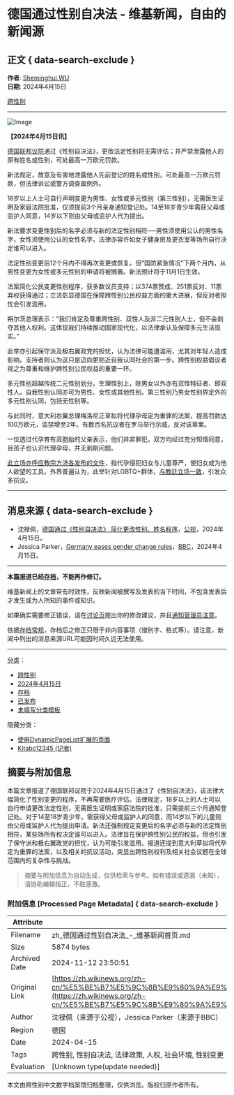 # 德国通过性别自决法 - 维基新闻，自由的新闻源

## 正文 { data-search-exclude }


**作者**: [Sheminghui.WU](/wiki/User:Sheminghui.WU "User:Sheminghui.WU")  
**日期**: 2024年4月15日  

[跨性别](/wiki/Category:%E8%B7%A8%E6%80%A7%E5%88%A5 "Category:跨性别")

---

![Image](https://upload.wikimedia.org/wikipedia/commons/thumb/f/fa/Padlock-silver-medium.svg/40px-Padlock-silver-medium.svg.png)

**【2024年4月15日讯】**

[德国联邦议院](https://zh.wikipedia.org/wiki/%E5%BE%B7%E5%9C%8B%E8%81%AF%E9%82%A6%E8%AD%B0%E9%99%A2 "w:德国联邦议院")通过《性别自决法》，更改法定性别将无需评估；并严禁泄露他人的原有姓名或性别，可处最高一万欧元罚款。

新法规定，故意及有害地泄露他人先前登记的姓名或性别，可处最高一万欧元罚款，但法律诉讼或警方调查属例外。

18岁以上人士可自行声明变更为男性、女性或多元性别（第三性别），无需医生证明及家庭法院批准，仅须提前3个月亲身通知登记处。14至18岁青少年需获父母或监护人同意，14岁以下则由父母或监护人代为提出。

新法要求变更性别后的名字必须与新的法定性别相符──男性须使用公认的男性名字，女性须使用公认的女性名字。法律亦容许如女子健身房及更衣室等场所自行决定谁可以进入。

法定性别变更后12个月内不得再次变更或恢复。但“国防紧急情况”下两个月内，从男性变更为女性或多元性别的申请将被搁置。新法预计将于11月1日生效。

法案简化公民变更性别程序，获多数议员支持；以374票赞成、251票反对、11票弃权获得通过；立法彰显德国在保障跨性别公民权益方面的重大进展，但反对者担忧会引发滥用。

朔尔茨总理表示：“我们肯定及尊重跨性别、双性人及非二元性别人士，但不会剥夺其他人权利。这体现我们持续推动国家现代化，以法律承认及保障多元生活现实。”

此举亦引起保守派及极右翼政党的担忧，认为法律可能遭滥用，尤其对年轻人造成影响。支持者则认为这只是迈向更贴近自我认同社会的第一步。跨性别权益倡议者视之为尊重和维护跨性别公民权益的重要一环。

多元性别超越传统二元性别划分。生理性别上，除男女以外亦有双性特征者、即双性人。自我性别认同亦可为男性、女性或其他性别。第三性别乃男女性别界定外的多元性别认同，包括无性别等。

与此同时，意大利右翼总理梅洛尼正草拟将代理孕母定为重罪的法案，提高罚款达100万欧元，监禁增至2年。有数百名抗议者在罗马举行示威，反对该草案。

一位透过代孕育有双胞胎的父亲表示，他们并非罪犯，双方均经过充分知情同意，且孩子也认识代理孕母，并无剥削问题。

[此立场亦呼应教宗方济各发布的文件](/wiki/%E6%95%99%E5%BB%B7%E5%AE%A3%E8%A8%80%E6%89%B9%E8%AE%8A%E6%80%A7%E3%80%81%E4%BB%A3%E5%AD%95%E5%A8%81%E8%84%85%E4%BA%BA%E6%80%A7%E5%B0%8A%E5%9A%B4 "教廷宣言批变性、代孕威胁人性尊严")，指代孕侵犯妇女与儿童尊严，使妇女成为他人欲望的工具。外界普遍认为，此举针对LGBTQ+群体，[与教廷立场一致](/wiki/%E6%95%99%E5%BB%B7%E5%AE%A3%E8%A8%80%E6%89%B9%E8%AE%8A%E6%80%A7%E3%80%81%E4%BB%A3%E5%AD%95%E5%A8%81%E8%84%85%E4%BA%BA%E6%80%A7%E5%B0%8A%E5%9A%B4 "教廷宣言批变性、代孕威胁人性尊严")，引发众多抗议。

---

## 消息来源 { data-search-exclude }

- 沈禄佩，[德国通过《性别自决法》 简化更改性别、姓名程序](https://news.pts.org.tw/article/690475)，[公视](https://zh.wikipedia.org/wiki/%E5%85%AC%E8%A6%96 "w:公视")，2024年4月15日。
- Jessica Parker，[Germany eases gender change rules](https://www.bbc.com/news/world-europe-68801392)，[BBC](https://zh.wikipedia.org/wiki/BBC "w:BBC")，2024年4月15日。

---

**本篇报道已经[存档](/wiki/Wikinews:%E5%AD%98%E6%AA%94%E5%B8%B8%E8%A6%8F "Wikinews:存档常规")，不能再作修订。**

维基新闻上的文章带有时效性，反映新闻被撰写及发表的当下时间，不包含发表后才发生或为人所知的事件或知识。

如果确实需要修正错误，请在[讨论页](/w/index.php?title=Talk:%E5%BE%B7%E5%9C%8B%E9%80%9A%E9%81%8E%E6%80%A7%E5%88%A5%E8%87%AA%E6%B1%BA%E6%B3%95&action=edit&redlink=1 "Talk:德国通过性别自决法（页面不存在）")提出你的修改建议，并且[通知管理员注意](/wiki/Wikinews:%E7%AE%A1%E7%90%86%E5%91%98%E9%80%9A%E5%91%8A%E6%9D%BF/%E6%96%B0%E8%81%9E%E9%A0%81%E9%9D%A2#修改已保護頁面 "Wikinews:管理员通告板/新闻页面")。

依据[存档常规](/wiki/Wikinews:%E5%AD%98%E6%AA%94%E5%B8%B8%E8%A6%8F "Wikinews:存档常规")，存档后之修正只限于非内容事项（错别字、格式等）。请注意，新闻中列出的消息来源URL可能因时间久远无法使用。

---

[分类](/wiki/Special:%E9%A1%B5%E9%9D%A2%E5%88%86%E7%B1%BB "Special:页面分类")：

- [跨性别](/wiki/Category:%E8%B7%A8%E6%80%A7%E5%88%A5 "Category:跨性别")
- [2024年4月15日](/wiki/Category:2024%E5%B9%B44%E6%9C%8815%E6%97%A5 "Category:2024年4月15日")
- [存档](/wiki/Category:%E5%AD%98%E6%A1%A3 "Category:存档")
- [已发布](/wiki/Category:%E5%B7%B2%E5%8F%91%E5%B8%83 "Category:已发布")
- [未填写分类模板](/wiki/Category:%E6%9C%AA%E5%A1%AB%E5%AF%AB%E5%88%86%E9%A1%9E%E6%A8%A1%E6%9D%BF "Category:未填寫分類模板")

隐藏分类：

- [使用DynamicPageList扩展的页面](/wiki/Category:%E4%BD%BF%E7%94%A8DynamicPageList%E6%89%A9%E5%B1%95%E7%9A%84%E9%A1%B5%E9%9D%A2 "Category:使用DynamicPageList扩展的页面")
- [Kitabc12345 (记者)](/wiki/Category:Kitabc12345_\(%E8%A8%98%E8%80%85\) "Category:Kitabc12345 (記者)")

## 摘要与附加信息

<!-- tcd_abstract -->
本篇文章报道了德国联邦议院于2024年4月15日通过了《性别自决法》，该法律大幅简化了性别变更的程序，不再需要医疗评估。法律规定，18岁以上的人士可以自行申请更改法定性别，无需医生证明或家庭法院的批准，只需提前三个月通知登记处。对于14至18岁青少年，需获得父母或监护人的同意，而14岁以下的儿童则由父母或监护人代为提出申请。新法还强制规定变更后的名字必须与新的法定性别相符，某些场所有权决定谁可以进入。法律旨在保护跨性别公民的权益，但也引发了保守派和极右翼政党的担忧，认为可能引发滥用。报道还提到意大利草拟将代孕定为重罪的法案，以及相关的抗议活动，突显出跨性别权利及相关社会议题在全球范围内的复杂性与挑战。
<!-- tcd_abstract_end -->

> 摘要与附加信息为自动生成，仅供检索与参考。如有错误或遗漏（未知），请协助编辑指正，不胜感激。

### 附加信息 [Processed Page Metadata] { data-search-exclude }

| Attribute       | Value                                  |
|-----------------|----------------------------------------|
| Filename        | zh_德国通过性别自决法_-_维基新闻首页.md                             |
| Size            | 5874 bytes                           |
| Archived Date   | 2024-11-12 23:50:51                             |
| Original Link   | [https://zh.wikinews.org/zh-cn/%E5%BE%B7%E5%9C%8B%E9%80%9A%E9%81%8E%E6%80%A7%E5%88%A5%E8%87%AA%E6%B1%BA%E6%B3%95](https://zh.wikinews.org/zh-cn/%E5%BE%B7%E5%9C%8B%E9%80%9A%E9%81%8E%E6%80%A7%E5%88%A5%E8%87%AA%E6%B1%BA%E6%B3%95)                       |
| Author          | 沈禄佩（来源于公视），Jessica Parker（来源于BBC）                               |
| Region          | 德国                               |
| Date            | 2024-04-15                                 |
| Tags            | 跨性别, 性别自决法, 法律政策, 人权, 社会环境, 性别变更                                 |
| Evaluation            | [Unknown type(update needed)]                                 |
<!-- tcd_table_end -->

本文由跨性别中文数字档案馆归档整理，仅供浏览。版权归原作者所有。

